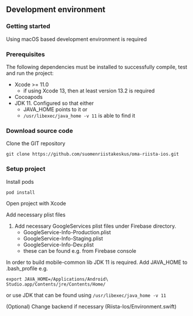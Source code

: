 ## Development environment

### Getting started

Using macOS based development environment is required

### Prerequisites
The following dependencies must be installed to successfully compile, test and run the project:

  - Xcode >= 11.0
    - if using Xcode 13, then at least version 13.2 is required
  - Cocoapods
  - JDK 11. Configured so that either
    - JAVA_HOME points to it or
    - `/usr/libexec/java_home -v 11` is able to find it

### Download source code

Clone the GIT repository

    git clone https://github.com/suomenriistakeskus/oma-riista-ios.git

### Setup project

Install pods

    pod install

Open project with Xcode

Add necessary plist files

1. Add necessary GoogleServices plist files under Firebase directory.
    - GoogleService-Info-Production.plist
    - GoogleService-Info-Staging.plist
    - GoogleService-Info-Dev.plist
    - these can be found e.g. from Firebase console

In order to build mobile-common lib JDK 11 is required. Add JAVA_HOME to .bash_profile e.g.

    export JAVA_HOME=/Applications/Android\ Studio.app/Contents/jre/Contents/Home/

or use JDK that can be found using `/usr/libexec/java_home -v 11`

(Optional) Change backend if necessary (Riista-Ios/Environment.swift)


